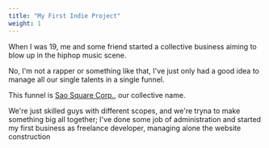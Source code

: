 ```yaml
---
title: "My First Indie Project"
weight: 1
---
```


When I was 19, me and some friend started a collective business aiming to blow up in the hiphop music scene.

No, I'm not a rapper or something like that, I've just only had a good idea to manage all our single talents in a single funnel.

This funnel is [Sao Square Corp.](https://saosquarecorp.com), our collective name.

We're just skilled guys with different scopes, and we're tryna to make something big all together;
I've done some job of administration and started my first business as freelance developer, managing alone the website construction